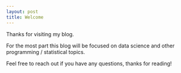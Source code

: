 ```yaml
---
layout: post
title: Welcome
---
```


Thanks for visiting my blog.

For the most part this blog will be focused on data science and other programming / statistical topics.

Feel free to reach out if you have any questions, thanks for reading!